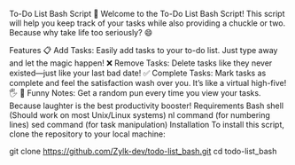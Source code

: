 To-Do List Bash Script 📝
Welcome to the To-Do List Bash Script! This script will help you keep track of your tasks while also providing a chuckle or two. Because why take life too seriously? 😄

Features
📋 Add Tasks: Easily add tasks to your to-do list. Just type away and let the magic happen!
❌ Remove Tasks: Delete tasks like they never existed—just like your last bad date!
✅ Complete Tasks: Mark tasks as complete and feel the satisfaction wash over you. It’s like a virtual high-five! 🖐️
🤣 Funny Notes: Get a random pun every time you view your tasks. Because laughter is the best productivity booster!
Requirements
Bash shell (Should work on most Unix/Linux systems)
nl command (for numbering lines)
sed command (for task manipulation)
Installation
To install this script, clone the repository to your local machine:

git clone https://github.com/Zylk-dev/todo-list_bash.git
cd todo-list_bash

